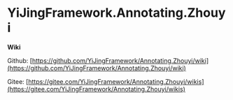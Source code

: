 # YiJingFramework.Annotating.Zhouyi

**Wiki**

Github: [https://github.com/YiJingFramework/Annotating.Zhouyi/wiki](https://github.com/YiJingFramework/Annotating.Zhouyi/wiki)

Gitee: [https://gitee.com/YiJingFramework/Annotating.Zhouyi/wikis](https://gitee.com/YiJingFramework/Annotating.Zhouyi/wikis)